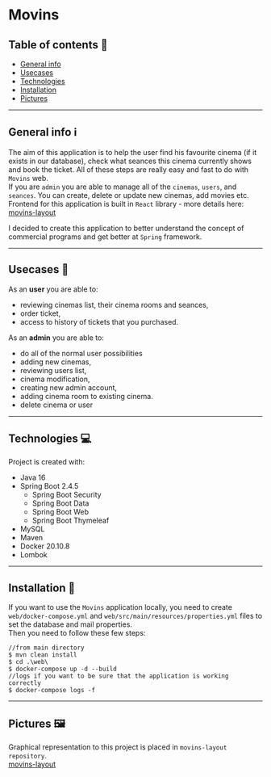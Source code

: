 # Movins

## Table of contents 📓

* [General info](#general-info-information_source)
* [Usecases](#usecases-briefcase)
* [Technologies](#technologies-computer)
* [Installation](#installation-hammer)
* [Pictures](#pictures-framed_picture)
***

## General info :information_source:
The aim of this application is to help the user find his favourite cinema (if it exists in our database),
check what seances this cinema currently shows and book the ticket. All of these steps 
are really easy and fast to do with `Movins` web.  
If you are `admin` you are able to manage all of the `cinemas`, `users`, and  `seances`. 
You can create, delete or update new cinemas, add movies etc.  
Frontend for this application is built in `React` library - more details here: [movins-layout](https://github.com/Jankaz2/movins-layout/blob/master/README.md)

I decided to create this application to better understand the concept of commercial programs 
and get better at `Spring` framework.
***

## Usecases :briefcase:
As an **user** you are able to:
 - reviewing cinemas list, their cinema rooms and seances,
 - order ticket,
 - access to history of tickets that you purchased.

As an **admin** you are able to:
 - do all of the normal user possibilities
 - adding new cinemas,
 - reviewing users list,
 - cinema modification,
 - creating new admin account,
 - adding cinema room to existing cinema.
 - delete cinema or user

***
## Technologies :computer:
Project is created with: 
- Java 16
- Spring Boot 2.4.5
  - Spring Boot Security
  - Spring Boot Data
  - Spring Boot Web
  - Spring Boot Thymeleaf
- MySQL
- Maven
- Docker 20.10.8
- Lombok


***
## Installation :hammer:
If you want to use the `Movins` application locally, you need to create `web/docker-compose.yml`
and `web/src/main/resources/properties.yml` files to set the database and mail properties.  
Then you need to follow these few steps:
```aidl
//from main directory
$ mvn clean install
$ cd .\web\
$ docker-compose up -d --build
//logs if you want to be sure that the application is working correctly
$ docker-compose logs -f
```

***
## Pictures :framed_picture:
Graphical representation to this project is placed in `movins-layout repository`.  
[movins-layout](https://github.com/Jankaz2/movins-layout)
